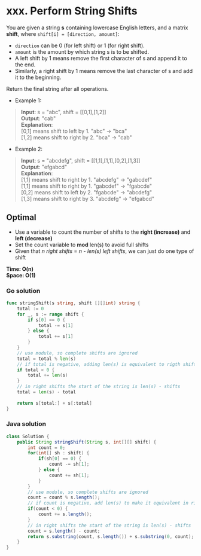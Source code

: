 # xxx. Perform String Shifts

You are given a string **s** containing lowercase English letters, and a matrix **shift**, where 
`shift[i] = [direction, amount]`:

- `direction` can be 0 (for left shift) or 1 (for right shift). 
- `amount` is the amount by which string s is to be shifted.
- A left shift by 1 means remove the first character of s and append it to the end.
- Similarly, a right shift by 1 means remove the last character of s and add it to the beginning.

Return the final string after all operations.

- Example 1:
> **Input**: s = "abc", shift = [[0,1],[1,2]] <br>
> **Output**: "cab" <br>
> **Explanation**: <br>
> [0,1] means shift to left by 1. "abc" -> "bca" <br>
> [1,2] means shift to right by 2. "bca" -> "cab"
- Example 2:
> **Input**: s = "abcdefg", shift = [[1,1],[1,1],[0,2],[1,3]] <br>
> **Output**: "efgabcd" <br>
> **Explanation**: <br>
> [1,1] means shift to right by 1. "abcdefg" -> "gabcdef" <br>
> [1,1] means shift to right by 1. "gabcdef" -> "fgabcde" <br>
> [0,2] means shift to left by 2. "fgabcde" -> "abcdefg" <br>
> [1,3] means shift to right by 3. "abcdefg" -> "efgabcd"

## Optimal
- Use a variable to count the number of shifts to the **right (increase)** and **left (decrease)**
- Set the count variable to **mod** len(s) to avoid full shifts
- Given that *n right shifts* = *n - len(s) left shifts*, we can just do one type of shift

**Time: O(n) <br> Space: O(1)**

### Go solution
```go
func stringShift(s string, shift [][]int) string {
    total := 0
    for _, s := range shift {
        if s[0] == 0 {
            total -= s[1]
        } else {
            total += s[1]
        }
    }
    // use module, so complete shifts are ignored
    total = total % len(s)
    // if total is negative, adding len(s) is equivalent to rigth shifts
    if total < 0 {
        total += len(s)
    }
    // in right shifts the start of the string is len(s) - shifts
    total = len(s) - total
    
    return s[total:] + s[:total]
}
```
### Java solution
```java
class Solution {
    public String stringShift(String s, int[][] shift) {
        int count = 0;
        for(int[] sh : shift) {
            if(sh[0] == 0) {
                count -= sh[1];
            } else {
                count += sh[1];
            }
        }
        // use module, so complete shifts are ignored
        count = count % s.length();
        // if count is negative, add len(s) to make it equivalent in rigth shifts
        if(count < 0) {
            count += s.length();
        }
        // in right shifts the start of the string is len(s) - shifts
        count = s.length() - count;
        return s.substring(count, s.length()) + s.substring(0, count);
    }
}
```
